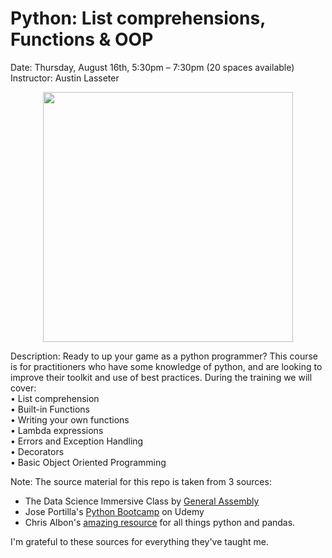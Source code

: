 #	Python: List comprehensions, Functions & OOP  

Date: Thursday, August 16th, 5:30pm – 7:30pm (20 spaces available)  
Instructor: Austin Lasseter  

<div align="center">
    <img src="https://github.com/austinlasseter/python_201/blob/master/source_materals/titanic.jpg" width="400px"</img> 
</div>

Description: Ready to up your game as a python programmer? This course is for practitioners who have some knowledge of python, and are looking to improve their toolkit and use of best practices. During the training we will cover:  
•           List comprehension  
•           Built-in Functions  
•           Writing your own functions  
•           Lambda expressions  
•           Errors and Exception Handling  
•           Decorators  
•           Basic Object Oriented Programming  

Note: The source material for this repo is taken from 3 sources:
* The Data Science Immersive Class by [General Assembly](https://generalassemb.ly/)
* Jose Portilla's [Python Bootcamp](
https://www.udemy.com/python-for-data-science-and-machine-learning-bootcamp/learn/v4/content) on Udemy
* Chris Albon's [amazing resource](https://chrisalbon.com/python/data_wrangling/pandas_list_comprehension/) for all things python and pandas.

I'm grateful to these sources for everything they've taught me.
